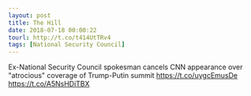 ```yaml
---
layout: post
title: The Hill
date: 2018-07-18 00:00:22
tourl: http://t.co/t414UtTRv4
tags: [National Security Council]
---
```

Ex-National Security Council spokesman cancels CNN appearance over "atrocious" coverage of Trump-Putin summit https://t.co/uygcEmusDe https://t.co/A5NsHDiTBX